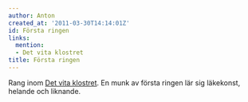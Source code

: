 ```yaml
---
author: Anton
created_at: '2011-03-30T14:14:01Z'
id: Första ringen
links:
  mention:
  - Det vita klostret
title: Första ringen
---
```


Rang inom [Det vita klostret]. En munk av första ringen lär sig läkekonst, helande och liknande.

  [Det vita klostret]: Det_vita_klostret
